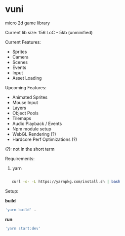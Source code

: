 # vuni
micro 2d game library

Current lib size: 156 LoC - 5kb (unminified)

Current Features:
  - Sprites
  - Camera
  - Scenes
  - Events
  - Input
  - Asset Loading

Upcoming Features:
  - Animated Sprites
  - Mouse Input
  - Layers
  - Object Pools
  - Tilemaps
  - Audio Playback / Events
  - Npm module setup 
  - WebGL Rendering (?)
  - Hardcore Perf Optimizations (?)
  
(?): not in the short term

Requirements:

1. yarn   
 ```bash

    curl -o- -L https://yarnpkg.com/install.sh | bash

  ```
Setup:

**build** 
```bash
'yarn build' .  
```
**run** 
```bash
'yarn start:dev'
```
